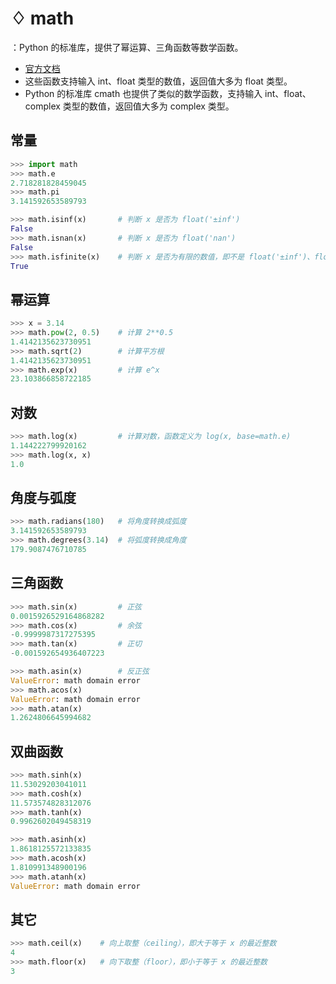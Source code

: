 # ♢ math

：Python 的标准库，提供了幂运算、三角函数等数学函数。
- [官方文档](https://docs.python.org/3/library/math.html)
- 这些函数支持输入 int、float 类型的数值，返回值大多为 float 类型。
- Python 的标准库 cmath 也提供了类似的数学函数，支持输入 int、float、complex 类型的数值，返回值大多为 complex 类型。

## 常量

```py
>>> import math
>>> math.e
2.718281828459045
>>> math.pi
3.141592653589793
```
```py
>>> math.isinf(x)       # 判断 x 是否为 float('±inf')
False
>>> math.isnan(x)       # 判断 x 是否为 float('nan')
False
>>> math.isfinite(x)    # 判断 x 是否为有限的数值，即不是 float('±inf')、float('nan')
True
```

## 幂运算

```py
>>> x = 3.14
>>> math.pow(2, 0.5)    # 计算 2**0.5
1.4142135623730951
>>> math.sqrt(2)        # 计算平方根
1.4142135623730951
>>> math.exp(x)         # 计算 e^x
23.103866858722185
```

## 对数

```py
>>> math.log(x)         # 计算对数，函数定义为 log(x, base=math.e)
1.144222799920162
>>> math.log(x, x)
1.0
```

## 角度与弧度

```py
>>> math.radians(180)   # 将角度转换成弧度
3.141592653589793
>>> math.degrees(3.14)  # 将弧度转换成角度
179.9087476710785
```

## 三角函数

```py
>>> math.sin(x)         # 正弦
0.0015926529164868282
>>> math.cos(x)         # 余弦
-0.9999987317275395
>>> math.tan(x)         # 正切
-0.001592654936407223
```

```py
>>> math.asin(x)        # 反正弦
ValueError: math domain error
>>> math.acos(x)
ValueError: math domain error
>>> math.atan(x)
1.2624806645994682
```

## 双曲函数

```py
>>> math.sinh(x)
11.53029203041011
>>> math.cosh(x)
11.573574828312076
>>> math.tanh(x)
0.9962602049458319
```
```py
>>> math.asinh(x)
1.8618125572133835
>>> math.acosh(x)
1.810991348900196
>>> math.atanh(x)
ValueError: math domain error
```

## 其它

```py
>>> math.ceil(x)    # 向上取整（ceiling），即大于等于 x 的最近整数
4
>>> math.floor(x)   # 向下取整（floor），即小于等于 x 的最近整数
3
```
